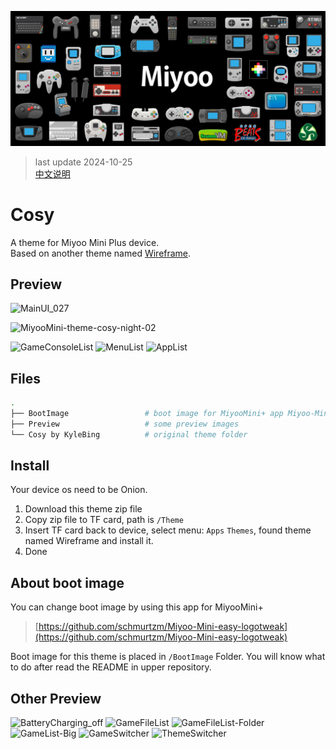 ![banner](./art/art-horizontal-3000h.png)


> last update 2024-10-25  
> [中文说明](./README_zh.md)

# Cosy

A theme for Miyoo Mini Plus device.  
Based on another theme named [Wireframe](https://github.com/KyleBing/onion-theme-wireframe).


## Preview

![MainUI_027](https://github.com/user-attachments/assets/22d4353a-6533-4481-9d7c-d01f64f12e72)

![MiyooMini-theme-cosy-night-02](https://github.com/user-attachments/assets/5fbc8b10-8975-4b47-a45c-847de0851132)



![GameConsoleList](https://github.com/user-attachments/assets/863e5c0e-ddef-4ee1-a311-5088be3c5f4d)
![MenuList](https://github.com/user-attachments/assets/e4734369-74e6-456b-a730-752159ccc6e0)
![AppList](https://github.com/user-attachments/assets/50dc910f-86dc-4c7b-bca8-f9fccadaa872)




## Files

```bash
.
├── BootImage                 # boot image for MiyooMini+ app Miyoo-Mini-easy-logotweak to use, can change MiyooMini+'s boot image
├── Preview                   # some preview images
└── Cosy by KyleBing          # original theme folder

```

## Install

Your device os need to be Onion.

1. Download this theme zip file
2. Copy zip file to TF card, path is `/Theme`
3. Insert TF card back to device, select menu: `Apps` `Themes`, found theme named Wireframe and install it.
4. Done


## About boot image

You can change boot image by using this app for MiyooMini+

> [https://github.com/schmurtzm/Miyoo-Mini-easy-logotweak](https://github.com/schmurtzm/Miyoo-Mini-easy-logotweak)

Boot image for this theme is placed in `/BootImage` Folder. You will know what to do after read the README in upper repository.

## Other Preview

![BatteryCharging_off](https://github.com/user-attachments/assets/88f0ee87-dfed-4a6f-ba32-5c5e08396e31)
![GameFileList](https://github.com/user-attachments/assets/e4073f86-e3cc-42a5-b1e8-0fac8a6c3f29)
![GameFileList-Folder](https://github.com/user-attachments/assets/cbdb2a10-73e7-407f-8729-1bb5708b580a)
![GameList-Big](https://github.com/user-attachments/assets/eca62490-9b07-4fed-a1f6-b84f91181fda)
![GameSwitcher](https://github.com/user-attachments/assets/a28561a7-d8b0-44d4-b4e2-c1bec157b987)
![ThemeSwitcher](https://github.com/user-attachments/assets/8f42fc4e-19af-495e-8383-d0e1984fc6a3)
